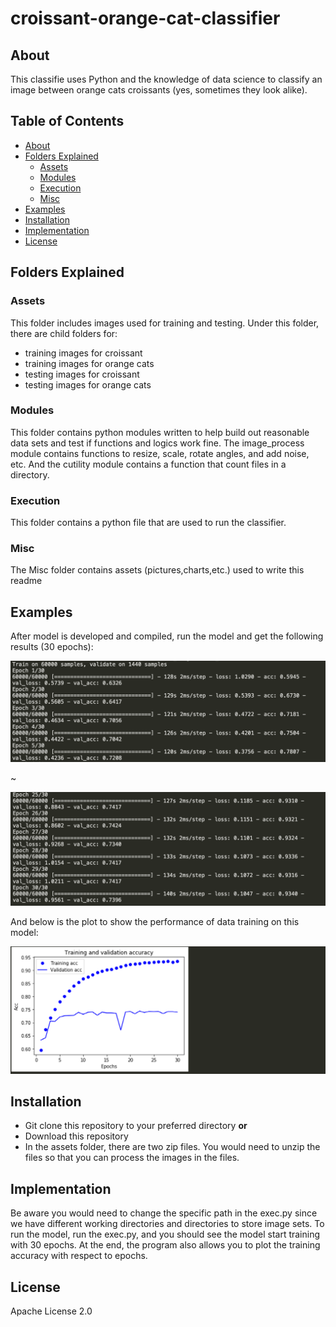 # croissant-orange-cat-classifier
## About
This classifie uses Python and the knowledge of data science to classify an image between orange cats croissants (yes, sometimes they look alike).
## Table of Contents
* [About](#about)
* [Folders Explained](#folders-explained)
  * [Assets](#assets)
  * [Modules](#modules)
  * [Execution](#execution)
  * [Misc](#misc)
* [Examples](#examples)
* [Installation](#installation)
* [Implementation](#implementation)
* [License](#license)

## Folders Explained
### Assets
This folder includes images used for training and testing. Under this folder, there are child folders for:
* training images for croissant
* training images for orange cats
* testing images for croissant
* testing images for orange cats
### Modules
This folder contains python modules written to help build out reasonable data sets and test if functions and logics work fine. The image_process module contains functions to resize, scale, rotate angles, and add noise, etc. And the cutility module contains a function that count files in a directory.

### Execution
This folder contains a python file that are used to run the classifier.
### Misc
The Misc folder contains assets (pictures,charts,etc.) used to write this readme
## Examples
After model is developed and compiled, run the model and get the following results (30 epochs):

![Image of epochs_beginning](https://github.com/sophieniw/croissant-orange-cat-classifier/blob/master/misc/epoch1.png)

~

![Image of epochs_finish](https://github.com/sophieniw/croissant-orange-cat-classifier/blob/master/misc/epoch2.png)


And below is the plot to show the performance of data training on this model:

![Image of training_graph](https://github.com/sophieniw/croissant-orange-cat-classifier/blob/master/misc/training_graph.png)

## Installation
* Git clone this repository to your preferred directory 
**or**
* Download this repository
* In the assets folder, there are two zip files. You would need to unzip the files so that you can process the images in the files.

## Implementation
Be aware you would need to change the specific path in the exec.py since we have different working directories and directories to store image sets. To run the model, run the exec.py, and you should see the model start training with 30 epochs. At the end, the program also allows you to plot the training accuracy with respect to epochs.

## License 
Apache License 2.0


